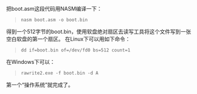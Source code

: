 
把boot.asm这段代码用NASM编译一下：
> ```nasm boot.asm -o boot.bin```

得到一个512字节的boot.bin，使用软盘绝对扇区去读写工具将这个文件写到一张空白软盘的第一个扇区。
在Linux下可以用如下命令：
> ```dd if=boot.bin of=/dev/fd0 bs=512 count=1```

在Windows下可以：
> ```rawrite2.exe -f boot.bin -d A```

第一个“操作系统”就完成了。
